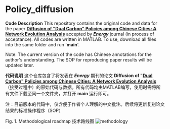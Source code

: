# Policy_diffusion

**Code Description**
This repository contains the original code and data for the paper **[Diffusion of "Dual Carbon" Policies among Chinese Cities: A Network Evolution Analysis](https://doi.org/10.1016/j.energy.2024.131514)** accepted by _**Energy**_ journal (in process of acceptance). All codes are written in MATLAB. To use, download all files into the same folder and run '**main**'.

Note: The current version of the code has Chinese annotations for the author's understanding. The SOP for reproducing paper results will be updated later.

**代码说明**
这个仓库包含了将发表在 _**Energy**_ 期刊的论文 **Diffusion of "[Dual Carbon" Policies among Chinese Cities: A Network Evolution Analysis](https://doi.org/10.1016/j.energy.2024.131514)**（接受过程中）的原始代码与数据。所有代码均由MATLAB编写，使用时需将所有文件下载至同一个文件夹，并打开 **main** 运行即可。

注：目前版本的代码中，仅含便于作者个人理解的中文批注。后续将更新复刻论文结果的标准操作程序（SOP）

Fig. 1. Methodological roadmap 技术路线图
![methodology](https://github.com/Carl723000/Policy_diffusion/assets/74130028/49bdb0dc-59ca-47c3-8205-5987f54553e6)
